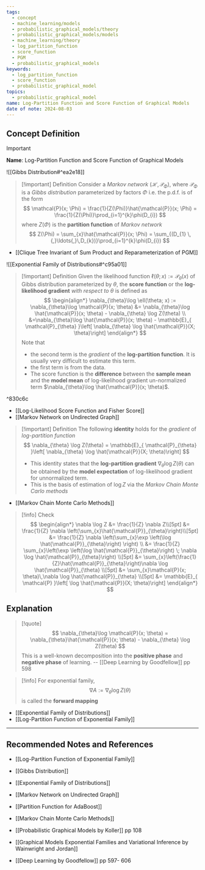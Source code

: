 ```yaml
---
tags:
  - concept
  - machine_learning/models
  - probabilistic_graphical_models/theory
  - probabilistic_graphical_models/models
  - machine_learning/theory
  - log_partition_function
  - score_function
  - PGM
  - probabilistic_graphical_models
keywords:
  - log_partition_function
  - score_function
  - probabilistic_graphical_model
topics:
  - probabilistic_graphical_model
name: Log-Partition Function and Score Function of Graphical Models
date of note: 2024-08-03
---
```


## Concept Definition

>[!important]
>**Name**: Log-Partition Function and Score Function of Graphical Models

![[Gibbs Distribution#^ea2e18]]

>[!important] Definition
>Consider a *Markov network* $(\mathcal{H}, \mathcal{P}_{\Phi})$, where $\mathcal{P}_{\Phi}$ is a *Gibbs distribution* parameterized by factors $\Phi$ i.e. the p.d.f. is of the form
> $$
> \mathcal{P}(x; \Phi) = \frac{1}{Z(\Phi)}\hat{\mathcal{P}}(x; \Phi) = \frac{1}{Z(\Phi)}\prod_{i=1}^{k}\phi(D_{i})
> $$
> where $Z(\Phi)$ is the **partition function** of *Markov network* 
> $$
> Z(\Phi) = \sum_{x}\hat{\mathcal{P}}(x; \Phi) = \sum_{(D_{1} \,{,}\ldots{,}\,D_{k})}\prod_{i=1}^{k}\phi(D_{i})
> $$

- [[Clique Tree Invariant of Sum Product and Reparameterization of PGM]]

![[Exponential Family of Distributions#^c95a01]]


>[!important] Definition
>Given the likelihood function $\ell(\theta; x) := \mathcal{P}_{\theta}(x)$ of Gibbs distribution parameterized by $\theta$, the **score function** or the **log-likelihood gradient** *with respect to* $\theta$ is defined as 
>$$
>\begin{align*}
>\nabla_{\theta}\log \ell(\theta; x) := \nabla_{\theta}\log \mathcal{P}(x; \theta) &= \nabla_{\theta}\log \hat{\mathcal{P}}(x; \theta) - \nabla_{\theta} \log Z(\theta) \\
>&=\nabla_{\theta}\log \hat{\mathcal{P}}(x; \theta) -  \mathbb{E}_{ \mathcal{P}_{\theta} }\left[ \nabla_{\theta} \log \hat{\mathcal{P}}(X; \theta)\right]
>\end{align*}
>$$ 
>Note that 
>- the second term is the *gradient* of the **log-partition function**. It is usually very difficult to estimate this term. 
>- the first term is from the data.
>- The score function is the **difference** between the **sample mean** and the **model mean** of log-likelihood gradient un-normalized term $\nabla_{\theta}\log \hat{\mathcal{P}}(x; \theta)$.
>  

^830c6c

- [[Log-Likelihood Score Function and Fisher Score]]
- [[Markov Network on Undirected Graph]]

>[!important] Definition
>The following **identity** holds for the *gradient* of *log-partition function* 
>$$
>\nabla_{\theta} \log Z(\theta) = \mathbb{E}_{ \mathcal{P}_{\theta} }\left[ \nabla_{\theta} \log \hat{\mathcal{P}}(X; \theta)\right]
>$$
>
>- This identity states that the **log-partition gradient**  $\nabla_{\theta} \log Z(\theta)$ can be obtained by the **model expectation** of log-likelihood gradient for unnormalized term.
>- This is the basis of estimation of $\log Z$ via the *Markov Chain Monte Carlo methods*

- [[Markov Chain Monte Carlo Methods]]


>[!info]
>Check 
>$$
>\begin{align*}
> \nabla \log Z &= \frac{1}{Z} \nabla Z\\[5pt]
> &= \frac{1}{Z} \nabla \left(\sum_{x}\hat{\mathcal{P}}_{\theta}\right)\\[5pt]
> &= \frac{1}{Z} \nabla \left(\sum_{x}\exp \left(\log \hat{\mathcal{P}}_{\theta}\right) \right) \\
> &= \frac{1}{Z} \sum_{x}\left(\exp \left(\log \hat{\mathcal{P}}_{\theta}\right) \; \nabla \log \hat{\mathcal{P}}_{\theta}\right) \\[5pt]
> &= \sum_{x}\left(\frac{1}{Z}\hat{\mathcal{P}}_{\theta}\right)\nabla \log \hat{\mathcal{P}}_{\theta} \\[5pt]
> &= \sum_{x}\mathcal{P}(x; \theta)\,\nabla \log \hat{\mathcal{P}}_{\theta} \\[5pt]
> &= \mathbb{E}_{ \mathcal{P} }\left[ \log \hat{\mathcal{P}}(X; \theta)\right]
>\end{align*}
>$$



## Explanation

>[!quote]
>$$
> \nabla_{\theta}\log \mathcal{P}(x; \theta) = \nabla_{\theta}\hat{\mathcal{P}}(x; \theta) - \nabla_{\theta} \log Z(\theta)
>$$ 
>This is a well-known decomposition into the **positive phase** and **negative phase** of learning.
>-- [[Deep Learning by Goodfellow]] pp 598

>[!info]
>For exponential family, $$\nabla A := \nabla_{\theta} \log Z(\theta)$$ is called the **forward mapping**

- [[Exponential Family of Distributions]]
- [[Log-Partition Function of Exponential Family]]







-----------
##  Recommended Notes and References


- [[Log-Partition Function of Exponential Family]]
- [[Gibbs Distribution]]

- [[Exponential Family of Distributions]]
- [[Markov Network on Undirected Graph]]
- [[Partition Function for AdaBoost]]

- [[Markov Chain Monte Carlo Methods]]

- [[Probabilistic Graphical Models by Koller]]  pp 108
- [[Graphical Models Exponential Families and Variational Inference by Wainwright and Jordan]]
- [[Deep Learning by Goodfellow]] pp 597- 606